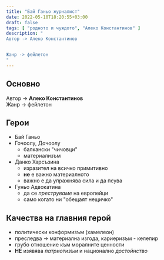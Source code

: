 ```yaml
---
title: "Бай Ганьо журналист"
date: 2022-05-10T18:20:55+03:00
draft: false
tags: [ "родното и чуждото", "Алеко Константинов" ]
description: "
Автор -> Алеко Константинов


Жанр -> фейлетон
"
---
```


## Основно

Автор -> **Алеко Константинов**  
Жанр -> фейлетон  

## Герои

- Бай Ганьо
- Гочоолу, Дочоолу
  - балкански "чичовци"
  - материализъм
- Данко Харсъзина
  - изразител на всичко примитивно
  - **не** е важно материалното
  - важно е да упражнява сила и да псува
- Гуньо Адвокатина
  - да се _преструваме_ на европейци
  - само когато ни "обещаят нещичко"

## Качества на главния герой

- политически конформизъм (хамелеон)
- преследва -> материална изгода, кариеризъм - келепир
- грубо отношение към моралните ценности
- **НЕ** изявява _патриотизъм_ и национално _достойнство_
